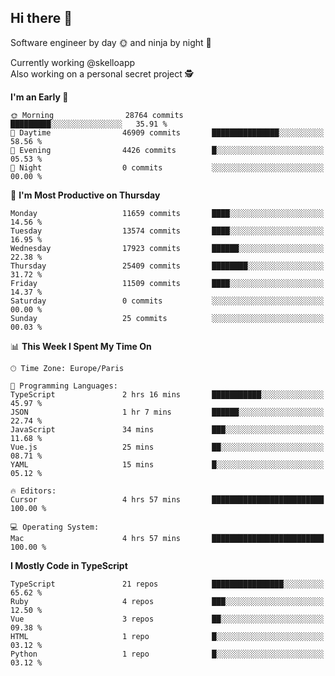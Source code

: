 ## Hi there 👋

Software engineer by day 🌞 and ninja by night 🌝

Currently working @skelloapp <br>
Also working on a personal secret project 🕵️

<!--START_SECTION:waka-->
**I'm an Early 🐤** 

```text
🌞 Morning                28764 commits       █████████░░░░░░░░░░░░░░░░   35.91 % 
🌆 Daytime                46909 commits       ███████████████░░░░░░░░░░   58.56 % 
🌃 Evening                4426 commits        █░░░░░░░░░░░░░░░░░░░░░░░░   05.53 % 
🌙 Night                  0 commits           ░░░░░░░░░░░░░░░░░░░░░░░░░   00.00 % 
```
📅 **I'm Most Productive on Thursday** 

```text
Monday                   11659 commits       ████░░░░░░░░░░░░░░░░░░░░░   14.56 % 
Tuesday                  13574 commits       ████░░░░░░░░░░░░░░░░░░░░░   16.95 % 
Wednesday                17923 commits       ██████░░░░░░░░░░░░░░░░░░░   22.38 % 
Thursday                 25409 commits       ████████░░░░░░░░░░░░░░░░░   31.72 % 
Friday                   11509 commits       ████░░░░░░░░░░░░░░░░░░░░░   14.37 % 
Saturday                 0 commits           ░░░░░░░░░░░░░░░░░░░░░░░░░   00.00 % 
Sunday                   25 commits          ░░░░░░░░░░░░░░░░░░░░░░░░░   00.03 % 
```


📊 **This Week I Spent My Time On** 

```text
🕑︎ Time Zone: Europe/Paris

💬 Programming Languages: 
TypeScript               2 hrs 16 mins       ███████████░░░░░░░░░░░░░░   45.97 % 
JSON                     1 hr 7 mins         ██████░░░░░░░░░░░░░░░░░░░   22.74 % 
JavaScript               34 mins             ███░░░░░░░░░░░░░░░░░░░░░░   11.68 % 
Vue.js                   25 mins             ██░░░░░░░░░░░░░░░░░░░░░░░   08.71 % 
YAML                     15 mins             █░░░░░░░░░░░░░░░░░░░░░░░░   05.12 % 

🔥 Editors: 
Cursor                   4 hrs 57 mins       █████████████████████████   100.00 % 

💻 Operating System: 
Mac                      4 hrs 57 mins       █████████████████████████   100.00 % 
```

**I Mostly Code in TypeScript** 

```text
TypeScript               21 repos            ████████████████░░░░░░░░░   65.62 % 
Ruby                     4 repos             ███░░░░░░░░░░░░░░░░░░░░░░   12.50 % 
Vue                      3 repos             ██░░░░░░░░░░░░░░░░░░░░░░░   09.38 % 
HTML                     1 repo              █░░░░░░░░░░░░░░░░░░░░░░░░   03.12 % 
Python                   1 repo              █░░░░░░░░░░░░░░░░░░░░░░░░   03.12 % 
```




<!--END_SECTION:waka-->

<!--
**antoinelncl/antoinelncl** is a ✨ _special_ ✨ repository because its `README.md` (this file) appears on your GitHub profile.

Here are some ideas to get you started:

- 🔭 I’m currently working on ...
- 🌱 I’m currently learning ...
- 👯 I’m looking to collaborate on ...
- 🤔 I’m looking for help with ...
- 💬 Ask me about ...
- 📫 How to reach me: ...
- 😄 Pronouns: ...
- ⚡ Fun fact: ...
-->
